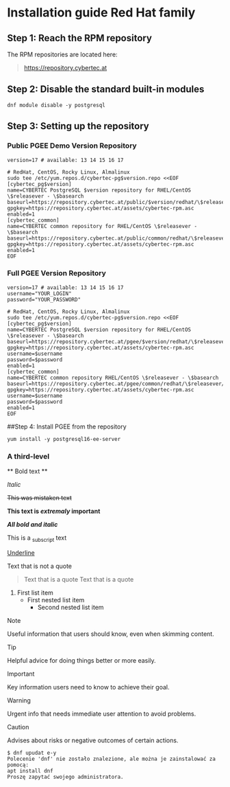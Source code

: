 # Installation guide Red Hat family


## Step 1: Reach the RPM repository

The RPM repositories are located here:

>https://repository.cybertec.at

## Step 2: Disable the standard built-in modules

```
dnf module disable -y postgresql
```
## Step 3: Setting up the repository

### Public PGEE Demo Version Repository

```
version=17 # available: 13 14 15 16 17

# RedHat, CentOS, Rocky Linux, Almalinux
sudo tee /etc/yum.repos.d/cybertec-pg$version.repo <<EOF
[cybertec_pg$version]
name=CYBERTEC PostgreSQL $version repository for RHEL/CentOS \$releasever - \$basearch
baseurl=https://repository.cybertec.at/public/$version/redhat/\$releasever/\$basearch
gpgkey=https://repository.cybertec.at/assets/cybertec-rpm.asc
enabled=1
[cybertec_common]
name=CYBERTEC common repository for RHEL/CentOS \$releasever - \$basearch
baseurl=https://repository.cybertec.at/public/common/redhat/\$releasever/\$basearch
gpgkey=https://repository.cybertec.at/assets/cybertec-rpm.asc
enabled=1
EOF
```

### Full PGEE Version Repository

```
version=17 # available: 13 14 15 16 17
username="YOUR_LOGIN"
password="YOUR_PASSWORD"

# RedHat, CentOS, Rocky Linux, Almalinux
sudo tee /etc/yum.repos.d/cybertec-pg$version.repo <<EOF
[cybertec_pg$version]
name=CYBERTEC PostgreSQL $version repository for RHEL/CentOS \$releasever - \$basearch
baseurl=https://repository.cybertec.at/pgee/$version/redhat/\$releasever/\$basearch
gpgkey=https://repository.cybertec.at/assets/cybertec-rpm.asc
username=$username
password=$password
enabled=1
[cybertec_common]
name=CYBERTEC common repository RHEL/CentOS \$releasever - \$basearch
baseurl=https://repository.cybertec.at/pgee/common/redhat/\$releasever/\$basearch
gpgkey=https://repository.cybertec.at/assets/cybertec-rpm.asc
username=$username
password=$password
enabled=1
EOF
```


##Step 4: Install PGEE from the repository

```
yum install -y postgresql16-ee-server
```


### A third-level


** Bold text **

*Italic*

~~This was mistaken text~~

**This text is _extremaly_ important**

***All bold and italic***

This is a <sub>subscript</sub> text

<ins>Underline</ins>

Text that is not a quote
> Text that is a quote
> Text that is a quote


1. First list item
    - First nested list item
        - Second nested list item

> [!NOTE]
> Useful information that users should know, even when skimming content.

> [!TIP]
> Helpful advice for doing things better or more easily.

> [!IMPORTANT]
> Key information users need to know to achieve their goal.

> [!WARNING]
> Urgent info that needs immediate user attention to avoid problems.

> [!CAUTION]
> Advises about risks or negative outcomes of certain actions.

```
$ dnf upudat e-y
Polecenie 'dnf' nie zostało znalezione, ale można je zainstalować za pomocą:
apt install dnf
Proszę zapytać swojego administratora.
```
